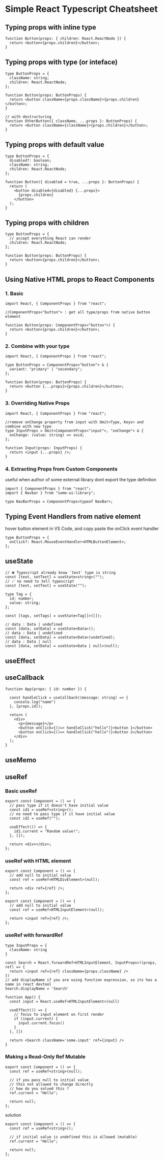 # Simple React Typescript Cheatsheet


## Typing props with inline type

```tsx
function Button(props: { children: React.ReactNode }) {
  return <button>{props.children}</button>;
}
```

## Typing props with type (or inteface)

```tsx
type ButtonProps = {
  className: string;
  children: React.ReactNode;
};

function Button(props: ButtonProps) {
  return <button className={props.className}>{props.children}</button>;
}

// with destructuring
function OtherButton({ className, ...props }: ButtonProps) {
  return <button className={className}>{props.children}</button>;
}
```

## Typing props with default value

```tsx
type ButtonProps = {
  disabled?: boolean;
  className: string;
  children: React.ReactNode;
};

function Button({ disabled = true, ...props }: ButtonProps) {
  return (
    <button disabled={disabled} {...props}>
      {props.children}
    </button>
  );
}
```

## Typing props with children

```tsx
type ButtonProps = {
  // accept everything React can render
  children: React.ReactNode; 
};

function Button(props: ButtonProps) {
  return <button>{props.children}</button>;
}
```

## Using Native HTML props to React Components

### 1. Basic

```tsx
import React, { ComponentProps } from "react";

//ComponentProps<"button"> : get all type/props from native button element

function Button(props: ComponentProps<"button">) {
  return <button>{props.children}</button>;
}
```

### 2. Combine with your type

```tsx
import React, { ComponentProps } from "react";

type ButtonProps = ComponentProps<"button"> & {
  variant: "primary" | "secondary";
};

function Button(props: ButtonProps) {
  return <button {...props}>{props.children}</button>;
}
```

### 3. Overriding Native Props

```tsx
import React, { ComponentProps } from "react";

//remove onChange property from input with Omit<Type, Keys> and combine with new type
type InputProps = Omit<ComponentProps<"input">, "onChange"> & {
  onChange: (value: string) => void;
};

function Input(props: InputProps) {
  return <input {...props} />;
}
```

### 4. Extracting Props from Custom Components

useful when author of some external library dont export the type definition

```tsx
import { ComponentProps } from "react";
import { Navbar } from "some-ui-library";

type NavBarProps = ComponentProps<typeof NavBar>;
```

## Typing Event Handlers from native element

hover button element in VS Code, and copy paste the onClick event handler

```tsx
type ButtonProps = {
  onClick?: React.MouseEventHandler<HTMLButtonElement>;
};
```

## useState

```tsx
// ❌ Typescript already know `text` type is string
const [text, setText] = useState<string>("");
// ✅ no need to tell typescript
const [text, setText] = useState("");
```

```tsx
type Tag = {
  id: number;
  value: string;
};

const [tags, setTags] = useState<Tag[]>([]);
```

```tsx
// data : Data | undefined
const [data, setData] = useState<Data>();
// data : Data | undefined
const [data, setData] = useState<Data>(undefined);
// data : Data | null
const [data, setData] = useState<Data | null>(null);
```

## useEffect

## useCallback

```tsx
function App(props: { id: number }) {

  const handleClick = useCallback((message: string) => {
    console.log("name")
  }, [props.id]);

  return (
    <div>
      <p>{message}</p>
      <button onClick={()=> handleClick("hello")}>button 1</button>
      <button onClick={()=> handleClick("hello")}>button 2</button>
    </div>
  );
}
```

## useMemo

## useRef

### Basic useRef

```tsx
export const Component = () => {
  // pass type if it doesn't have initial value
  const id1 = useRef<string>();
  // no need to pass type if it have initial value
  const id2 = useRef("");

  useEffect(() => {
    id1.current = "Random value!";
  }, []);

  return <div></div>;
};

```

### useRef with HTML element

```tsx
export const Component = () => {
  // add null to initial value
  const ref = useRef<HTMLDivElement>(null);

  return <div ref={ref} />;
};

```

```tsx
export const Component = () => {
  // add null to initial value
  const ref = useRef<HTMLInputElement>(null);

  return <input ref={ref} />;
};

```

### useRef with forwardRef

```tsx
type InputProps = {
  className: string
}

const Search = React.forwardRef<HTMLInputElement, InputProps>((props, ref) => {
  return <input ref={ref} className={props.className} />
})
// add displayName if you are using function expression, so its has a name in react devtool
Search.displayName = 'Search'

function App() {
  const input = React.useRef<HTMLInputElement>(null)

  useEffect(() => {
    // focus to input element on first render
    if (input.current) {
      input.current.focus()
    }
  }, [])

  return <Search className='some-input' ref={input} />
}
```


### Making a Read-Only Ref Mutable

```tsx
export const Component = () => {
  const ref = useRef<string>(null);

  // if you pass null to initial value
  // this not allowed to change directly 
  // how do you solved this ?
  ref.current = "Hello";

  return null;
};
```

solution

```tsx
export const Component = () => {
  const ref = useRef<string>();

  // if initial value is undefined this is allowed (mutable)
  ref.current = "Hello";

  return null;
};
```